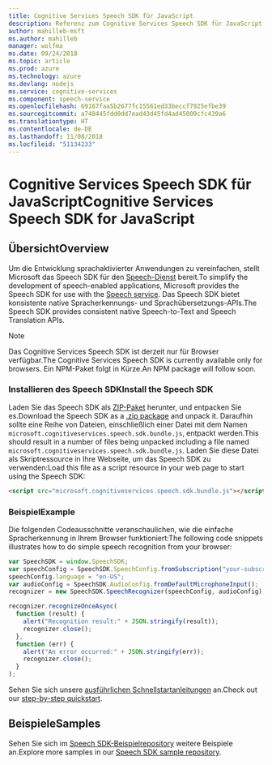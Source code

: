 ```yaml
---
title: Cognitive Services Speech SDK für JavaScript
description: Referenz zum Cognitive Services Speech SDK für JavaScript
author: mahilleb-msft
ms.author: mahilleb
manager: wolfma
ms.date: 09/24/2018
ms.topic: article
ms.prod: azure
ms.technology: azure
ms.devlang: nodejs
ms.service: cognitive-services
ms.component: speech-service
ms.openlocfilehash: 69167faa5b2677fc15561ed33beccf7925efbe39
ms.sourcegitcommit: a748445fdd0dd7ead43d45fd4ad45009cfc439a6
ms.translationtype: HT
ms.contentlocale: de-DE
ms.lasthandoff: 11/08/2018
ms.locfileid: "51134233"
---
```

# <a name="cognitive-services-speech-sdk-for-javascript"></a><span data-ttu-id="b660e-103">Cognitive Services Speech SDK für JavaScript</span><span class="sxs-lookup"><span data-stu-id="b660e-103">Cognitive Services Speech SDK for JavaScript</span></span>

## <a name="overview"></a><span data-ttu-id="b660e-104">Übersicht</span><span class="sxs-lookup"><span data-stu-id="b660e-104">Overview</span></span>

<span data-ttu-id="b660e-105">Um die Entwicklung sprachaktivierter Anwendungen zu vereinfachen, stellt Microsoft das Speech SDK für den [Speech-Dienst](https://aka.ms/csspeech) bereit.</span><span class="sxs-lookup"><span data-stu-id="b660e-105">To simplify the development of speech-enabled applications, Microsoft provides the Speech SDK for use with the [Speech service](https://aka.ms/csspeech).</span></span>
<span data-ttu-id="b660e-106">Das Speech SDK bietet konsistente native Spracherkennungs- und Sprachübersetzungs-APIs.</span><span class="sxs-lookup"><span data-stu-id="b660e-106">The Speech SDK provides consistent native Speech-to-Text and Speech Translation APIs.</span></span>

> [!NOTE]
> <span data-ttu-id="b660e-107">Das Cognitive Services Speech SDK ist derzeit nur für Browser verfügbar.</span><span class="sxs-lookup"><span data-stu-id="b660e-107">The Cognitive Services Speech SDK is currently available only for browsers.</span></span>
> <span data-ttu-id="b660e-108">Ein NPM-Paket folgt in Kürze.</span><span class="sxs-lookup"><span data-stu-id="b660e-108">An NPM package will follow soon.</span></span>

### <a name="install-the-speech-sdk"></a><span data-ttu-id="b660e-109">Installieren des Speech SDK</span><span class="sxs-lookup"><span data-stu-id="b660e-109">Install the Speech SDK</span></span>

<span data-ttu-id="b660e-110">Laden Sie das Speech SDK als [ZIP-Paket](https://aka.ms/csspeech/jsbrowserpackage) herunter, und entpacken Sie es.</span><span class="sxs-lookup"><span data-stu-id="b660e-110">Download the Speech SDK as a [.zip package](https://aka.ms/csspeech/jsbrowserpackage) and unpack it.</span></span>
<span data-ttu-id="b660e-111">Daraufhin sollte eine Reihe von Dateien, einschließlich einer Datei mit dem Namen `microsoft.cognitiveservices.speech.sdk.bundle.js`, entpackt werden.</span><span class="sxs-lookup"><span data-stu-id="b660e-111">This should result in a number of files being unpacked including a file named `microsoft.cognitiveservices.speech.sdk.bundle.js`.</span></span>
<span data-ttu-id="b660e-112">Laden Sie diese Datei als Skriptressource in Ihre Webseite, um das Speech SDK zu verwenden:</span><span class="sxs-lookup"><span data-stu-id="b660e-112">Load this file as a script resource in your web page to start using the Speech SDK:</span></span>

```html
<script src="microsoft.cognitiveservices.speech.sdk.bundle.js"></script>
```

### <a name="example"></a><span data-ttu-id="b660e-113">Beispiel</span><span class="sxs-lookup"><span data-stu-id="b660e-113">Example</span></span> 

<span data-ttu-id="b660e-114">Die folgenden Codeausschnitte veranschaulichen, wie die einfache Spracherkennung in Ihrem Browser funktioniert:</span><span class="sxs-lookup"><span data-stu-id="b660e-114">The following code snippets illustrates how to do simple speech recognition from your browser:</span></span>

```javascript 
var SpeechSDK = window.SpeechSDK;
var speechConfig = SpeechSDK.SpeechConfig.fromSubscription("your-subscription-key", "your-service-region");
speechConfig.language = "en-US";
var audioConfig = SpeechSDK.AudioConfig.fromDefaultMicrophoneInput();
recognizer = new SpeechSDK.SpeechRecognizer(speechConfig, audioConfig);

recognizer.recognizeOnceAsync(
  function (result) {
    alert("Recognition result:" + JSON.stringify(result));
    recognizer.close();
  },
  function (err) {
    alert("An error occurred:" + JSON.stringify(err));
    recognizer.close();
  }
);
``` 

<span data-ttu-id="b660e-115">Sehen Sie sich unsere [ausführlichen Schnellstartanleitungen](/azure/cognitive-services/speech-service/quickstart-js-browser) an.</span><span class="sxs-lookup"><span data-stu-id="b660e-115">Check out our [step-by-step quickstart](/azure/cognitive-services/speech-service/quickstart-js-browser).</span></span>

## <a name="samples"></a><span data-ttu-id="b660e-116">Beispiele</span><span class="sxs-lookup"><span data-stu-id="b660e-116">Samples</span></span>

<span data-ttu-id="b660e-117">Sehen Sie sich im [Speech SDK-Beispielrepository](https://aka.ms/csspeech/samples) weitere Beispiele an.</span><span class="sxs-lookup"><span data-stu-id="b660e-117">Explore more samples in our [Speech SDK sample repository](https://aka.ms/csspeech/samples).</span></span>
